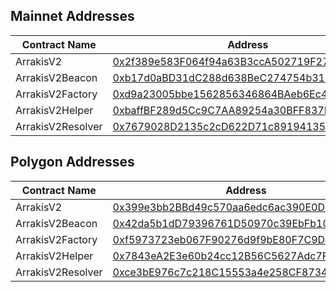 ## Mainnet Addresses

| Contract Name     | Address                                                          |
| ----------------- | ---------------------------------------------------------------- |
| ArrakisV2         | [0x2f389e583F064f94a63B3ccA502719F27cD5Cf00][arrakisv2m]         |
| ArrakisV2Beacon   | [0xb17d0aBD31dC288d638BeC274754b31897b2C2c0][arrakisv2beaconm]   |
| ArrakisV2Factory  | [0xd9a23005bbe1562856346864BAeb6Ec4d37044Ec][arrakisv2factorym]  |
| ArrakisV2Helper   | [0xbaffBF289d5Cc9C7AA89254a30BFF837F4BbA929][arrakisv2helperm]   |
| ArrakisV2Resolver | [0x7679028D2135c2cD622D71c891941359aC8339c7][arrakisv2resolverm] |

## Polygon Addresses

| Contract Name     | Address                                                          |
| ----------------- | ---------------------------------------------------------------- |
| ArrakisV2         | [0x399e3bb2BBd49c570aa6edc6ac390E0D0aCbbD5e][arrakisv2p]         |
| ArrakisV2Beacon   | [0x42da5b1dD79396761D50970c39EbFb10f2b00420][arrakisv2beaconp]   |
| ArrakisV2Factory  | [0xf5973723eb067F90276d9f9bE80F7C9De67d22af][arrakisv2factoryp]  |
| ArrakisV2Helper   | [0x7843eA2E3e60b24cc12B56C5627Adc7F9f0749D6][arrakisv2helperp]   |
| ArrakisV2Resolver | [0xce3bE976c7c218C15553a4e258CF8734E64A7296][arrakisv2resolverp] |

[//]: # "These are reference links used in the body of this note and get stripped out when the markdown processor does its job. There is no need to format nicely because it shouldn't be seen. Thanks SO - http://stackoverflow.com/questions/4823468/store-comments-in-markdown-syntax"
[arrakisv2p]: https://polygonscan.com/address/0x399e3bb2BBd49c570aa6edc6ac390E0D0aCbbD5e
[arrakisv2beaconp]: https://polygonscan.com/address/0x42da5b1dD79396761D50970c39EbFb10f2b00420
[arrakisv2factoryp]: https://polygonscan.com/address/0xf5973723eb067F90276d9f9bE80F7C9De67d22af
[arrakisv2helperp]: https://polygonscan.com/address/0x7843eA2E3e60b24cc12B56C5627Adc7F9f0749D6
[arrakisv2resolverp]: https://polygonscan.com/address/0xce3bE976c7c218C15553a4e258CF8734E64A7296
[arrakisv2m]: https://etherscan.io/address/0x2f389e583F064f94a63B3ccA502719F27cD5Cf00
[arrakisv2beaconm]: https://etherscan.io/address/0xb17d0aBD31dC288d638BeC274754b31897b2C2c0
[arrakisv2factorym]: https://etherscan.io/address/0xd9a23005bbe1562856346864BAeb6Ec4d37044Ec
[arrakisv2helperm]: https://etherscan.io/address/0xbaffBF289d5Cc9C7AA89254a30BFF837F4BbA929
[arrakisv2resolverm]: https://etherscan.io/address/0x7679028D2135c2cD622D71c891941359aC8339c7
